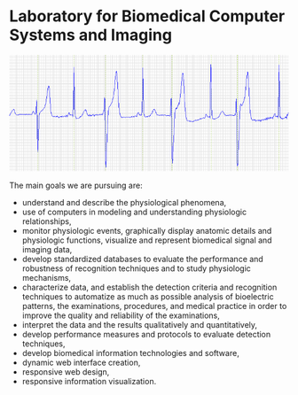# Laboratory for Biomedical Computer Systems and Imaging

![alt text](https://github.com/Testna-Organizacija/.github/blob/main/HBeats.gif)

The main goals we are pursuing are:
- understand and describe the physiological phenomena,
- use of computers in modeling and understanding physiologic relationships,
- monitor physiologic events, graphically display anatomic details and physiologic functions, visualize and represent biomedical signal and imaging data,
- develop standardized databases to evaluate the performance and robustness of recognition techniques and to study physiologic mechanisms,
- characterize data, and establish the detection criteria and recognition techniques to automatize as much as possible analysis of bioelectric patterns, the examinations, procedures, and medical practice in order to improve the quality and reliability of the examinations,
- interpret the data and the results qualitatively and quantitatively,
- develop performance measures and protocols to evaluate detection techniques,
- develop biomedical information technologies and software,
- dynamic web interface creation,
- responsive web design,
- responsive information visualization. 


